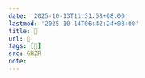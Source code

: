 ```yaml
---
date: '2025-10-13T11:31:58+08:00'
lastmod: '2025-10-14T06:42:24+08:00'
title: 󰫏
url: 󰫏
tags: [𥾚]
src: GHZR
note:
---
```

